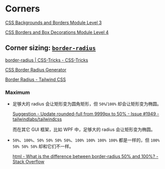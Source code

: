 # Corners
[CSS Backgrounds and Borders Module Level 3](https://drafts.csswg.org/css-backgrounds-3/#corners)

[CSS Borders and Box Decorations Module Level 4](https://drafts.csswg.org/css-borders-4/#corners)

## Corner sizing: [`border-radius`](https://developer.mozilla.org/en-US/docs/Web/CSS/border-radius)
[border-radius | CSS-Tricks - CSS-Tricks](https://css-tricks.com/almanac/properties/b/border-radius/)

[CSS Border Radius Generator](https://border-radius.com/)

[Border Radius - Tailwind CSS](https://tailwindcss.com/docs/border-radius)

### Maximum
- 足够大的 radius 会让矩形变为圆角矩形，但 `50%`/`100%` 却会让矩形变为椭圆。

  [Suggestion - Update rounded-full from 9999px to 50% - Issue #1949 - tailwindlabs/tailwindcss](https://github.com/tailwindlabs/tailwindcss/issues/1949)

  而在其它 GUI 框架，比如 WPF 中，足够大的 radius 会让矩形变为椭圆。

- `50%`、`100%`、`50% 50% 50% 50%`、`100% 100% 100% 100%` 都是一样的，但 `100% 50% 50% 50%` 却和它们不一样。

  [html - What is the difference between border-radius 50% and 100%? - Stack Overflow](https://stackoverflow.com/questions/55410657/what-is-the-difference-between-border-radius-50-and-100)